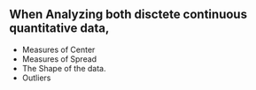 ## When Analyzing both disctete continuous quantitative data, 

* Measures of Center
* Measures of Spread
* The Shape of the data.
* Outliers